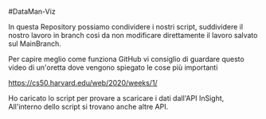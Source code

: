 #DataMan-Viz

In questa Repository possiamo condividere i nostri script,
suddividere il nostro lavoro in branch così da non modificare
direttamente il lavoro salvato sul MainBranch.

Per capire meglio come funziona GitHub vi consiglio di guardare questo
video di un'oretta dove vengono spiegato le cose più importanti

https://cs50.harvard.edu/web/2020/weeks/1/


Ho caricato lo script per provare a scaricare i dati dall'API InSight,
All'interno dello script si trovano anche altre API.

